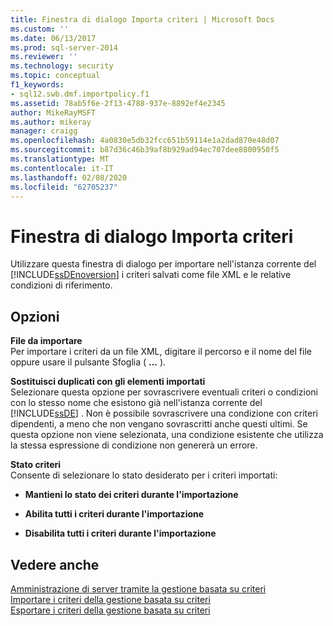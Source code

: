 ```yaml
---
title: Finestra di dialogo Importa criteri | Microsoft Docs
ms.custom: ''
ms.date: 06/13/2017
ms.prod: sql-server-2014
ms.reviewer: ''
ms.technology: security
ms.topic: conceptual
f1_keywords:
- sql12.swb.dmf.importpolicy.f1
ms.assetid: 78ab5f6e-2f13-4788-937e-8892ef4e2345
author: MikeRayMSFT
ms.author: mikeray
manager: craigg
ms.openlocfilehash: 4a0830e5db32fcc651b59114e1a2dad870e48d07
ms.sourcegitcommit: b87d36c46b39af8b929ad94ec707dee8800950f5
ms.translationtype: MT
ms.contentlocale: it-IT
ms.lasthandoff: 02/08/2020
ms.locfileid: "62705237"
---
```

# <a name="import-policies-dialog-box"></a>Finestra di dialogo Importa criteri
  Utilizzare questa finestra di dialogo per importare nell'istanza corrente del [!INCLUDE[ssDEnoversion](../../includes/ssdenoversion-md.md)] i criteri salvati come file XML e le relative condizioni di riferimento.  
  
## <a name="options"></a>Opzioni  
 **File da importare**  
 Per importare i criteri da un file XML, digitare il percorso e il nome del file oppure usare il pulsante Sfoglia ( **...** ).  
  
 **Sostituisci duplicati con gli elementi importati**  
 Selezionare questa opzione per sovrascrivere eventuali criteri o condizioni con lo stesso nome che esistono già nell'istanza corrente del [!INCLUDE[ssDE](../../includes/ssde-md.md)] . Non è possibile sovrascrivere una condizione con criteri dipendenti, a meno che non vengano sovrascritti anche questi ultimi. Se questa opzione non viene selezionata, una condizione esistente che utilizza la stessa espressione di condizione non genererà un errore.  
  
 **Stato criteri**  
 Consente di selezionare lo stato desiderato per i criteri importati:  
  
-   **Mantieni lo stato dei criteri durante l'importazione**  
  
-   **Abilita tutti i criteri durante l'importazione**  
  
-   **Disabilita tutti i criteri durante l'importazione**  
  
## <a name="see-also"></a>Vedere anche  
 [Amministrazione di server tramite la gestione basata su criteri](administer-servers-by-using-policy-based-management.md)   
 [Importare i criteri della gestione basata su criteri](import-a-policy-based-management-policy.md)   
 [Esportare i criteri della gestione basata su criteri](export-a-policy-based-management-policy.md)  
  
  
